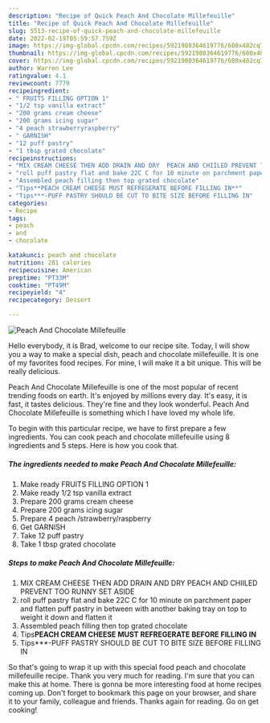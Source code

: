 ```yaml
---
description: "Recipe of Quick Peach And Chocolate Millefeuille"
title: "Recipe of Quick Peach And Chocolate Millefeuille"
slug: 5513-recipe-of-quick-peach-and-chocolate-millefeuille
date: 2022-02-19T05:59:57.759Z
image: https://img-global.cpcdn.com/recipes/5921980364619776/680x482cq70/peach-and-chocolate-millefeuille-recipe-main-photo.jpg
thumbnail: https://img-global.cpcdn.com/recipes/5921980364619776/680x482cq70/peach-and-chocolate-millefeuille-recipe-main-photo.jpg
cover: https://img-global.cpcdn.com/recipes/5921980364619776/680x482cq70/peach-and-chocolate-millefeuille-recipe-main-photo.jpg
author: Warren Lee
ratingvalue: 4.1
reviewcount: 7779
recipeingredient:
- " FRUITS FILLING OPTION 1"
- "1/2 tsp vanilla extract"
- "200 grams cream cheese"
- "200 grams icing sugar"
- "4 peach strawberryraspberry"
- " GARNISH"
- "12 puff pastry"
- "1 tbsp grated chocolate"
recipeinstructions:
- "MIX CREAM CHEESE THEN ADD DRAIN AND DRY  PEACH AND CHIILED PREVENT TOO RUNNY SET ASIDE"
- "roll puff pastry flat and bake 22C C for 10 minute on parchment paper and flatten puff pastry in between  with another baking tray on top to weight it down and flatten it"
- "Assembled peach filling then top grated chocolate"
- "Tips**PEACH CREAM CHEESE MUST REFREGERATE BEFORE FILLING IN**"
- "Tips***-PUFF PASTRY SHOULD BE CUT TO BITE SIZE BEFORE FILLING IN"
categories:
- Recipe
tags:
- peach
- and
- chocolate

katakunci: peach and chocolate 
nutrition: 281 calories
recipecuisine: American
preptime: "PT33M"
cooktime: "PT49M"
recipeyield: "4"
recipecategory: Dessert

---
```



![Peach And Chocolate Millefeuille](https://img-global.cpcdn.com/recipes/5921980364619776/680x482cq70/peach-and-chocolate-millefeuille-recipe-main-photo.jpg)

Hello everybody, it is Brad, welcome to our recipe site. Today, I will show you a way to make a special dish, peach and chocolate millefeuille. It is one of my favorites food recipes. For mine, I will make it a bit unique. This will be really delicious.

Peach And Chocolate Millefeuille is one of the most popular of recent trending foods on earth. It's enjoyed by millions every day. It's easy, it is fast, it tastes delicious. They're fine and they look wonderful. Peach And Chocolate Millefeuille is something which I have loved my whole life.




To begin with this particular recipe, we have to first prepare a few ingredients. You can cook peach and chocolate millefeuille using 8 ingredients and 5 steps. Here is how you cook that.

<!--inarticleads1-->

##### The ingredients needed to make Peach And Chocolate Millefeuille:

1. Make ready  FRUITS FILLING OPTION 1
1. Make ready 1/2 tsp vanilla extract
1. Prepare 200 grams cream cheese
1. Prepare 200 grams icing sugar
1. Prepare 4 peach /strawberry/raspberry
1. Get  GARNISH
1. Take 12 puff pastry
1. Take 1 tbsp grated chocolate




<!--inarticleads2-->

##### Steps to make Peach And Chocolate Millefeuille:

1. MIX CREAM CHEESE THEN ADD DRAIN AND DRY  PEACH AND CHIILED PREVENT TOO RUNNY SET ASIDE
1. roll puff pastry flat and bake 22C C for 10 minute on parchment paper and flatten puff pastry in between  with another baking tray on top to weight it down and flatten it
1. Assembled peach filling then top grated chocolate
1. Tips**PEACH CREAM CHEESE MUST REFREGERATE BEFORE FILLING IN**
1. Tips***-PUFF PASTRY SHOULD BE CUT TO BITE SIZE BEFORE FILLING IN




So that's going to wrap it up with this special food peach and chocolate millefeuille recipe. Thank you very much for reading. I'm sure that you can make this at home. There is gonna be more interesting food at home recipes coming up. Don't forget to bookmark this page on your browser, and share it to your family, colleague and friends. Thanks again for reading. Go on get cooking!
